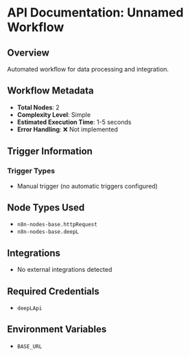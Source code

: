 # API Documentation: Unnamed Workflow

## Overview
Automated workflow for data processing and integration.

## Workflow Metadata
- **Total Nodes**: 2
- **Complexity Level**: Simple
- **Estimated Execution Time**: 1-5 seconds
- **Error Handling**: ❌ Not implemented

## Trigger Information
### Trigger Types
- Manual trigger (no automatic triggers configured)

## Node Types Used
- `n8n-nodes-base.httpRequest`
- `n8n-nodes-base.deepL`

## Integrations
- No external integrations detected

## Required Credentials
- `deepLApi`

## Environment Variables
- `BASE_URL`
